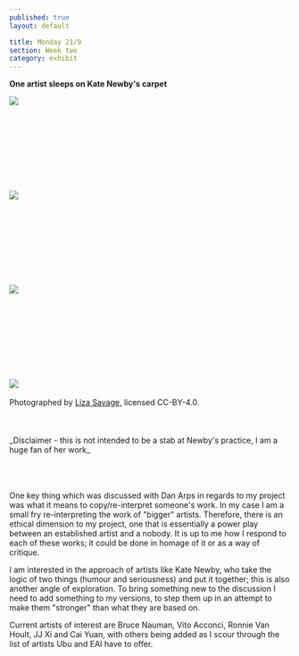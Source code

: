 ```yaml
---
published: true
layout: default

title: Monday 21/9
section: Week two
category: exhibit
---
```


**One artist sleeps on Kate Newby's carpet**

<img src="https://farm6.staticflickr.com/5764/21406174919_71a48f6cac_c.jpg">
<br><br>
<br><br>
<br><br>
<br><br>
<br><br>
<img src="https://farm1.staticflickr.com/629/20970308294_392ccbe66b_c.jpg">
<br><br>
<br><br>
<br><br>
<br><br>
<br><br>
<img src="https://farm1.staticflickr.com/644/21581766372_6ec4f52ebf_c.jpg">
<br><br>
<br><br>
<br><br>
<br><br>
<br><br>
<img src="https://farm6.staticflickr.com/5727/21405032420_d8efd34ab5_c.jpg">
<br><br>
Photographed by <a href="http://www.lizasavage.co.nz">Liza Savage,</a> licensed CC-BY-4.0.
<br><br>
<br><br>
_Disclaimer - this is not intended to be a stab at Newby's practice, I am a huge fan of her work_
<br><br>
<br><br>

One key thing which was discussed with Dan Arps in regards to my project was what it means to copy/re-interpret someone's work. In my case I am a small fry re-interpreting the work of "bigger" artists. Therefore, there is an ethical dimension to my project, one that is essentially a power play between an established artist and a nobody. It is up to me how I respond to each of these works; it could be done in homage of it or as a way of critique.

I am interested in the approach of artists like Kate Newby, who take the logic of two things (humour and seriousness) and put it together; this is also another angle of exploration. To bring something new to the discussion I need to add something to my versions, to step them up in an attempt to make them "stronger" than what they are based on.

Current artists of interest are Bruce Nauman, Vito Acconci, Ronnie Van Hoult, JJ Xi and Cai Yuan, with others being added as I scour through the list of artists Ubu and EAI have to offer.

